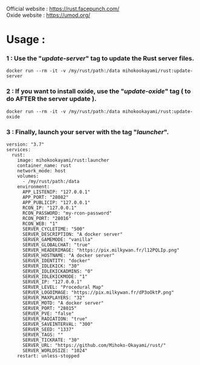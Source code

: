 Official website : https://rust.facepunch.com/  
Oxide website : https://umod.org/  
  
# Usage :  
  
### 1 : Use the "*update-server*" tag to update the Rust server files.
    docker run --rm -it -v /my/rust/path:/data mihokookayami/rust:update-server
  
### 2 : If you want to install oxide, use the "*update-oxide*" tag ( to do AFTER the server update ).  
    docker run --rm -it -v /my/rust/path:/data mihokookayami/rust:update-oxide
  
### 3 : Finally, launch your server with the tag "*launcher*".  
    version: "3.7"
    services:
      rust:
        image: mihokookayami/rust:launcher
        container_name: rust
        network_mode: host
        volumes:
          - /my/rust/path:/data
        environment:
          APP_LISTENIP: "127.0.0.1"
          APP_PORT: "28082"
          APP_PUBLICIP: "127.0.0.1"
          RCON_IP: "127.0.0.1"
          RCON_PASSWORD: "my-rcon-password"
          RCON_PORT: "28016"
          RCON_WEB: "1"
          SERVER_CYCLETIME: "500"
          SERVER_DESCRIPTION: "A docker server"
          SERVER_GAMEMODE: "vanilla"
          SERVER_GLOBALCHAT: "true"
          SERVER_HEADERIMAGE: "https://pix.milkywan.fr/l12PQLIp.png"
          SERVER_HOSTNAME: "A docker server"
          SERVER_IDENTITY: "docker"
          SERVER_IDLEKICK: "30"
          SERVER_IDLEKICKADMINS: "0"
          SERVER_IDLEKICKMODE: "1"
          SERVER_IP: "127.0.0.1"
          SERVER_LEVEL: "Procedural Map"
          SERVER_LOGOIMAGE: "https://pix.milkywan.fr/dP3oOktP.png"
          SERVER_MAXPLAYERS: "32"
          SERVER_MOTD: "A docker server"
          SERVER_PORT: "28015"
          SERVER_PVE: "false"
          SERVER_RADIATION: "true"
          SERVER_SAVEINTERVAL: "300"
          SERVER_SEED: "1337"
          SERVER_TAGS: ""
          SERVER_TICKRATE: "30"
          SERVER_URL: "https://github.com/Mihoko-Okayami/rust/"
          SERVER_WORLDSIZE: "1024"
        restart: unless-stopped
